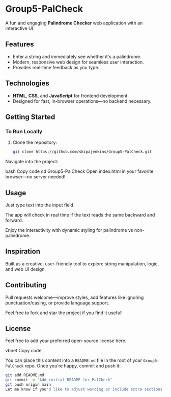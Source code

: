 # Group5-PalCheck

A fun and engaging **Palindrome Checker** web application with an interactive UI.

## Features
- Enter a string and immediately see whether it's a palindrome.
- Modern, responsive web design for seamless user interaction.
- Provides real-time feedback as you type.

## Technologies
- **HTML**, **CSS**, and **JavaScript** for frontend development.
- Designed for fast, in-browser operations—no backend necessary.

## Getting Started
### To Run Locally
1. Clone the repository:
   ```bash
   git clone https://github.com/skipajenkins/Group5-PalCheck.git
Navigate into the project:

bash
Copy code
cd Group5-PalCheck
Open index.html in your favorite browser—no server needed!

## Usage

Just type text into the input field.

The app will check in real time if the text reads the same backward and forward.

Enjoy the interactivity with dynamic styling for palindrome vs non-palindrome.

## Inspiration

Built as a creative, user-friendly tool to explore string manipulation, logic, and web UI design.

## Contributing

Pull requests welcome—improve styles, add features like ignoring punctuation/casing, or provide language support.

Feel free to fork and star the project if you find it useful!

## License

Feel free to add your preferred open-source license here.

vbnet
Copy code

You can place this content into a `README.md` file in the root of your `Group5-PalCheck` repo. Once you're happy, commit and push it:

```bash
git add README.md
git commit -m "Add initial README for PalCheck"
git push origin main
Let me know if you'd like to adjust wording or include extra sections (like screenshots, Live Demo links, or features).

